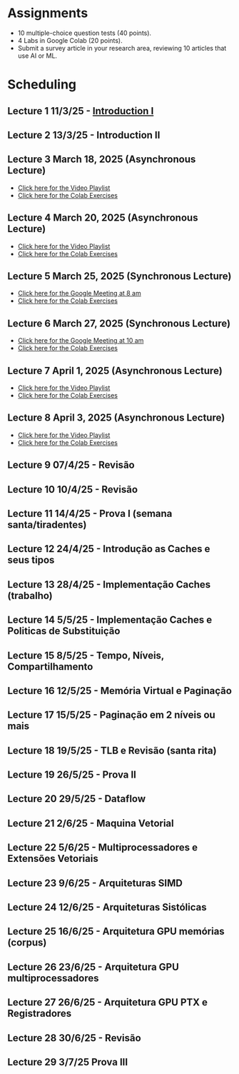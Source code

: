 # Assignments

* 10 multiple-choice question tests (40 points).
* 4 Labs in Google Colab (20 points).
* Submit a survey article in your research area, reviewing 10 articles that use AI or ML.  

# Scheduling

##  Lecture 1 11/3/25 - [Introduction I](https://docs.google.com/presentation/d/10jTcNTy6A4eGegUodfMp8QGZ8cTOX7ObdbvcqoAawHU/edit?usp=sharing)

## Lecture 2 13/3/25  -  Introduction II

## Lecture 3 March 18, 2025 (Asynchronous Lecture)
* [Click here for the Video Playlist]()
* [Click here for the Colab Exercises]()

## Lecture 4 March 20, 2025 (Asynchronous Lecture)
* [Click here for the Video Playlist]()
* [Click here for the Colab Exercises]()

## Lecture 5 March 25, 2025 (Synchronous Lecture)
* [Click here for the Google Meeting at 8 am]()
* [Click here for the Colab Exercises]()

## Lecture 6 March 27, 2025 (Synchronous Lecture)
* [Click here for the Google Meeting at 10 am]()
* [Click here for the Colab Exercises]()

## Lecture 7 April 1, 2025 (Asynchronous Lecture)
* [Click here for the Video Playlist]()
* [Click here for the Colab Exercises]()

## Lecture 8 April 3, 2025 (Asynchronous Lecture)
* [Click here for the Video Playlist]()
* [Click here for the Colab Exercises]()


## Lecture 9 07/4/25  - Revisão
## Lecture 10 10/4/25 - Revisão
## Lecture 11 14/4/25 - Prova I (semana santa/tiradentes)
## Lecture 12 24/4/25 - Introdução as Caches e seus tipos
## Lecture 13 28/4/25 - Implementação Caches  (trabalho)
## Lecture 14 5/5/25  - Implementação Caches e Politicas de Substituição  
## Lecture 15 8/5/25  - Tempo, Níveis, Compartilhamento
## Lecture 16 12/5/25 - Memória Virtual e Paginação
## Lecture 17 15/5/25 - Paginação em 2 níveis ou mais
## Lecture 18 19/5/25 - TLB e Revisão  (santa rita)
## Lecture 19 26/5/25 - Prova II
## Lecture 20 29/5/25 - Dataflow 
## Lecture 21 2/6/25  - Maquina Vetorial
## Lecture 22 5/6/25  - Multiprocessadores e Extensões Vetoriais
## Lecture 23 9/6/25  - Arquiteturas SIMD
## Lecture 24 12/6/25 - Arquiteturas Sistólicas
## Lecture 25 16/6/25 - Arquitetura GPU memórias  (corpus)
## Lecture 26 23/6/25 - Arquitetura GPU multiprocessadores
## Lecture 27 26/6/25 - Arquitetura GPU PTX e Registradores 
## Lecture 28 30/6/25 - Revisão 
## Lecture 29 3/7/25   Prova III





